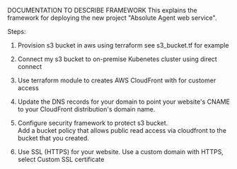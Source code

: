 DOCUMENTATION TO DESCRIBE FRAMEWORK
This explains the framework for deploying the new project "Absolute Agent web service".

Steps:

1. Provision s3 bucket in aws using terraform
   see s3_bucket.tf for example

2. Connect my s3 bucket to on-premise Kubenetes cluster using direct connect

3. Use terraform module to creates AWS CloudFront with for customer access

4. Update the DNS records for your domain to point your website's CNAME to your CloudFront distribution's domain name.

5. Configure security framework to protect s3 bucket.    
   Add a bucket policy that allows public read access via cloudfront to the bucket that you created.
 
6. Use SSL (HTTPS) for your website. Use a custom domain with HTTPS, select Custom SSL certificate
